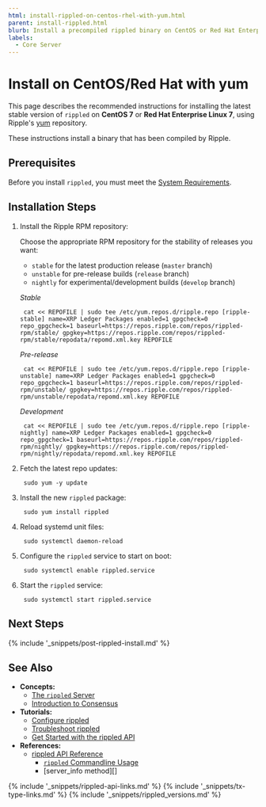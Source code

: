 ```yaml
---
html: install-rippled-on-centos-rhel-with-yum.html
parent: install-rippled.html
blurb: Install a precompiled rippled binary on CentOS or Red Hat Enterprise Linux.
labels:
  - Core Server
---
```


# Install on CentOS/Red Hat with yum

This page describes the recommended instructions for installing the latest stable version of `rippled` on **CentOS 7** or **Red Hat Enterprise Linux 7**, using Ripple's [yum](https://en.wikipedia.org/wiki/Yellowdog_Updater,_Modified) repository.

These instructions install a binary that has been compiled by Ripple.


## Prerequisites

Before you install `rippled`, you must meet the [System Requirements](system-requirements.html).


## Installation Steps

1. Install the Ripple RPM repository:

    Choose the appropriate RPM repository for the stability of releases you want:

    - `stable` for the latest production release (`master` branch)
    - `unstable` for pre-release builds (`release` branch)
    - `nightly` for experimental/development builds (`develop` branch)

    <!-- MULTICODE_BLOCK_START -->

    *Stable*

        cat << REPOFILE | sudo tee /etc/yum.repos.d/ripple.repo [ripple-stable] name=XRP Ledger Packages enabled=1 gpgcheck=0 repo_gpgcheck=1 baseurl=https://repos.ripple.com/repos/rippled-rpm/stable/ gpgkey=https://repos.ripple.com/repos/rippled-rpm/stable/repodata/repomd.xml.key REPOFILE

    *Pre-release*

        cat << REPOFILE | sudo tee /etc/yum.repos.d/ripple.repo [ripple-unstable] name=XRP Ledger Packages enabled=1 gpgcheck=0 repo_gpgcheck=1 baseurl=https://repos.ripple.com/repos/rippled-rpm/unstable/ gpgkey=https://repos.ripple.com/repos/rippled-rpm/unstable/repodata/repomd.xml.key REPOFILE

    *Development*

        cat << REPOFILE | sudo tee /etc/yum.repos.d/ripple.repo [ripple-nightly] name=XRP Ledger Packages enabled=1 gpgcheck=0 repo_gpgcheck=1 baseurl=https://repos.ripple.com/repos/rippled-rpm/nightly/ gpgkey=https://repos.ripple.com/repos/rippled-rpm/nightly/repodata/repomd.xml.key REPOFILE

    <!-- MULTICODE_BLOCK_START -->

2. Fetch the latest repo updates:
   
        sudo yum -y update

3. Install the new `rippled` package:
   
        sudo yum install rippled

4. Reload systemd unit files:
   
        sudo systemctl daemon-reload

5. Configure the `rippled` service to start on boot:
   
        sudo systemctl enable rippled.service

6. Start the `rippled` service:
   
        sudo systemctl start rippled.service


## Next Steps

{% include '_snippets/post-rippled-install.md' %}<!--_ -->


## See Also

- **Concepts:**
    - [The `rippled` Server](xrpl-servers.html)
    - [Introduction to Consensus](intro-to-consensus.html)
- **Tutorials:**
    - [Configure rippled](configure-rippled.html)
    - [Troubleshoot rippled](troubleshoot-the-rippled-server.html)
    - [Get Started with the rippled API](get-started-using-http-websocket-apis.html)
- **References:**
    - [rippled API Reference](http-websocket-apis.html)
        - [`rippled` Commandline Usage](commandline-usage.html)
        - \[server_info method\]\[\]


<!--{# common link defs #}-->
{% include '_snippets/rippled-api-links.md' %}
{% include '_snippets/tx-type-links.md' %}
{% include '_snippets/rippled_versions.md' %}
